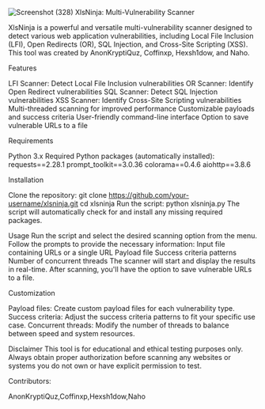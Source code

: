 ![Screenshot (328)](https://github.com/user-attachments/assets/788bbddf-02ad-49c7-89e7-e1979a8c92ab)
XlsNinja: Multi-Vulnerability Scanner


XlsNinja is a powerful and versatile multi-vulnerability scanner designed to detect various web application vulnerabilities, including Local File Inclusion (LFI), Open Redirects (OR), SQL Injection, and Cross-Site Scripting (XSS). This tool was created by AnonKryptiQuz, Coffinxp, Hexsh1dow, and Naho.

Features

LFI Scanner: Detect Local File Inclusion vulnerabilities
OR Scanner: Identify Open Redirect vulnerabilities
SQL Scanner: Detect SQL Injection vulnerabilities
XSS Scanner: Identify Cross-Site Scripting vulnerabilities
Multi-threaded scanning for improved performance
Customizable payloads and success criteria
User-friendly command-line interface
Option to save vulnerable URLs to a file

Requirements

Python 3.x
Required Python packages (automatically installed):
requests==2.28.1
prompt_toolkit==3.0.36
colorama==0.4.6
aiohttp==3.8.6

Installation

Clone the repository:
git clone https://github.com/your-username/xlsninja.git
cd xlsninja
Run the script:
python xlsninja.py
The script will automatically check for and install any missing required packages.

Usage
Run the script and select the desired scanning option from the menu.
Follow the prompts to provide the necessary information:
Input file containing URLs or a single URL
Payload file
Success criteria patterns
Number of concurrent threads
The scanner will start and display the results in real-time.
After scanning, you'll have the option to save vulnerable URLs to a file.

Customization

Payload files: Create custom payload files for each vulnerability type.
Success criteria: Adjust the success criteria patterns to fit your specific use case.
Concurrent threads: Modify the number of threads to balance between speed and system resources.

Disclaimer
This tool is for educational and ethical testing purposes only. Always obtain proper authorization before scanning any websites or systems you do not own or have explicit permission to test.

Contributors:

AnonKryptiQuz,Coffinxp,Hexsh1dow,Naho
